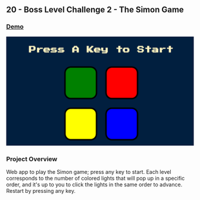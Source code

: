 ## 20 - Boss Level Challenge 2 - The Simon Game

### [Demo](https://simongame.gdbecker.repl.co/)

!["Page"](./Page.png)

### Project Overview

Web app to play the Simon game; press any key to start. Each level corresponds to the number of colored lights that will pop up in a specific order, and it's up to you to click the lights in the same order to advance. Restart by pressing any key.
